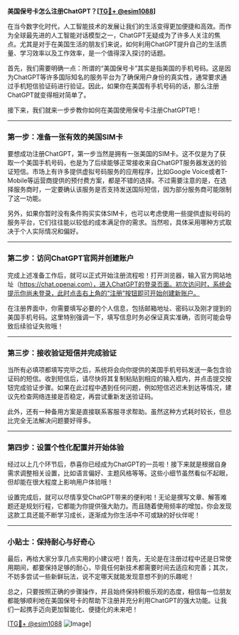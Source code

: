 **美国保号卡怎么注册ChatGPT？[[TG💪+ @esim1088](https://t.me/s/esim1088)]**

在当今数字化时代，人工智能技术的发展让我们的生活变得更加便捷和高效。而作为全球最先进的人工智能对话模型之一，ChatGPT无疑成为了许多人关注的焦点。尤其是对于在美国生活的朋友们来说，如何利用ChatGPT提升自己的生活质量、学习效率以及工作效率，是一个值得深入探讨的话题。

首先，我们需要明确一点：所谓的“美国保号卡”其实是指美国的手机号码。这是因为ChatGPT等许多国际知名的服务平台为了确保用户身份的真实性，通常要求通过手机短信验证码进行验证。因此，如果你在美国有手机号码的话，那么注册ChatGPT就变得相对简单了。

接下来，我们就来一步步教你如何在美国使用保号卡注册ChatGPT吧！

---

### 第一步：准备一张有效的美国SIM卡

要想成功注册ChatGPT，第一步当然是拥有一张美国的SIM卡。这不仅是为了获取一个美国手机号码，也是为了后续能够正常接收来自ChatGPT服务器发送的验证短信。市场上有许多提供虚拟号码服务的应用程序，比如Google Voice或者T-Mobile等运营商提供的预付费方案，都是不错的选择。不过需要注意的是，在选择服务商时，一定要确认该服务是否支持发送国际短信，因为部分服务商可能限制了这一功能。

另外，如果你暂时没有条件购买实体SIM卡，也可以考虑使用一些提供虚拟号码的服务平台，它们往往能以较低的成本满足你的需求。当然啦，具体采用哪种方式取决于个人实际情况和偏好。

---

### 第二步：访问ChatGPT官网并创建账户

完成上述准备工作后，就可以正式开始注册流程啦！打开浏览器，输入官方网站地址（https://chat.openai.com），进入ChatGPT的登录页面。初次访问时，系统会提示你尚未登录，此时点击右上角的“注册”按钮即可开始创建新账户。

在注册界面中，你需要填写必要的个人信息，包括邮箱地址、密码以及刚才提到的美国手机号码。这里特别强调一下，填写信息时务必保证真实准确，否则可能会导致后续验证失败哦！

---

### 第三步：接收验证短信并完成验证

当所有必填项都填写完毕之后，系统将会向你提供的美国手机号码发送一条包含验证码的短信。收到短信后，请尽快将其复制粘贴到相应的输入框内，并点击提交按钮完成验证步骤。如果在此过程中遇到任何问题，例如短信迟迟未到达等情况，建议先检查网络连接是否稳定，再尝试重新发送验证码。

此外，还有一种备用方案是直接联系客服寻求帮助。虽然这种方式耗时较长，但总比完全无法解决问题要好得多。

---

### 第四步：设置个性化配置并开始体验

经过以上几个环节后，恭喜你已经成为ChatGPT的一员啦！接下来就是根据自身需求调整相关设置，比如语言偏好、主题风格等等。这些小细节虽然看似不起眼，但却能在很大程度上影响用户体验哦！

设置完成后，就可以尽情享受ChatGPT带来的便利啦！无论是撰写文章、解答难题还是规划行程，它都能为你提供强大助力。而且随着使用频率的增加，你会发现这款工具还能不断学习成长，逐渐成为你生活中不可或缺的好伙伴呢！

---

### 小贴士：保持耐心与好奇心

最后，再给大家分享几点实用的小建议吧！首先，无论是在注册过程中还是日常使用期间，都要保持足够的耐心，毕竟任何新技术都需要时间去适应和完善；其次，不妨多尝试一些新鲜玩法，说不定哪天就能发现意想不到的乐趣呢！

总之，只要按照正确的步骤操作，并且始终保持积极乐观的态度，相信每一位朋友都能够顺利地在美国保号卡的帮助下注册并充分利用ChatGPT的强大功能。让我们一起携手迈向更加智能化、便捷化的未来吧！

[[TG💪+ @esim1088](https://t.me/s/esim1088) ![Image](https://i.postimg.cc/4NQfJmqS/Snipaste-2025-05-13-00-14-12.png)]